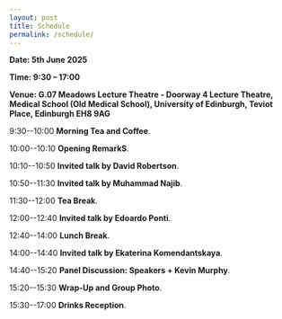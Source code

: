 ```yaml
---
layout: post
title: Schedule
permalink: /schedule/
---
```


**Date: 5th June 2025**

**Time: 9:30 – 17:00**

**Venue: G.07 Meadows Lecture Theatre - Doorway 4 Lecture Theatre, Medical School (Old Medical School), University of Edinburgh, Teviot Place, Edinburgh EH8 9AG**

9:30--10:00 **Morning Tea and Coffee**.

10:00--10:10 **Opening RemarkS**.

10:10--10:50 **Invited talk by David Robertson**.

10:50--11:30 **Invited talk by Muhammad Najib**.

11:30--12:00 **Tea Break**.

12:00--12:40 **Invited talk by Edoardo Ponti**.

12:40--14:00 **Lunch Break**.

14:00--14:40 **Invited talk by Ekaterina Komendantskaya**.

14:40--15:20 **Panel Discussion: Speakers + Kevin Murphy**.

15:20--15:30 **Wrap-Up and Group Photo**.

15:30--17:00 **Drinks Reception**.


<!--
The Web Conference 2024 homepage for our workshop is [here](https://ed-nesy.github.io/2025/). The following schedule is based on Anywhere on Earth (AoE).

9:00--9:05AM **Opening remark:** Fengxiang He, on-site, "Online advertising in the AI era"

9:05--9:35AM **Invited talk:** Su Lin Blodgett, virtual, "Two Challenges for Equitable Language Technologies"

9:35--10:05AM **Invited talk:** Song Zuo, on-site, "Automation in Online Advertising Markets: Auctions and Efficiency"

10:05-10:35AM **Invited talk:** Maziar Gomrokchi, on-site, "AdCraft: An Advanced Reinforcement Learning Benchmark Environment for Search Engine Marketing Optimization"

10:35--11:05AM **Invited talk:** Rishabh Mehrotra, virtual, "Differential Impact on Stakeholder Outcomes on Multi-stakeholder Platforms"

11:05--11:35AM **Invited talk:** Olivier Jeunen, virtual, "Learning to Value, Bid for, and Auction Online Advertisements"

12:00--12.20PM **Contributed talk:** Yuzhu Chen, virtual, "Enhancing Diffusion Models through Intelligent Time-Stepping Optimization"

If you have any questions, please contact us via email:<br>
[ed-nesy-24-chairs@googlegroups.com](mailto:ed-nesy-24-chairs@googlegroups.com)
-->